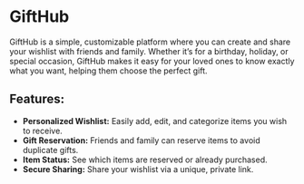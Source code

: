 # GiftHub
GiftHub is a simple, customizable platform where you can create and share your wishlist with friends and family. Whether it’s for a birthday, holiday, or special occasion, GiftHub makes it easy for your loved ones to know exactly what you want, helping them choose the perfect gift.

## Features:
- **Personalized Wishlist:** Easily add, edit, and categorize items you wish to receive.
- **Gift Reservation:** Friends and family can reserve items to avoid duplicate gifts.
- **Item Status:** See which items are reserved or already purchased.
- **Secure Sharing:** Share your wishlist via a unique, private link.
